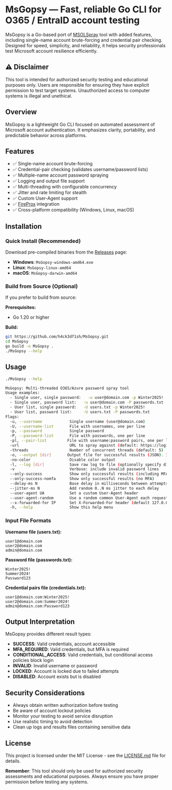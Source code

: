 # MsGopsy — Fast, reliable Go CLI for O365 / EntraID account testing

MsGopsy is a Go-based port of [MSOLSpray](https://github.com/dafthack/MSOLSpray/tree/master) tool with added features, including single-name account brute-forcing and credential pair checking. Designed for speed, simplicity, and reliability, it helps security professionals test Microsoft account resilience efficiently.

## ⚠️ Disclaimer

This tool is intended for authorized security testing and educational purposes only. Users are responsible for ensuring they have explicit permission to test target systems. Unauthorized access to computer systems is illegal and unethical.

## Overview

MsGopsy is a lightweight Go CLI focused on automated assessment of Microsoft account authentication. It emphasizes clarity, portability, and predictable behavior across platforms.

## Features

- ✅ Single-name account brute-forcing
- ✅ Credential-pair checking (validates username/password lists)
- ✅ Multiple-name account password spraying
- ✅ Logging and output file support
- ✅ Multi-threading with configurable concurrency
- ✅ Jitter and rate limiting for stealth
- ✅ Custom User-Agent support
- ✅ [FireProx](https://github.com/ustayready/fireprox) integration
- ✅ Cross-platform compatibility (Windows, Linux, macOS)

## Installation

### Quick Install (Recommended)

Download pre-compiled binaries from the [Releases](https://github.com/h4ck3df1sh/MsGopsy/releases) page:

- **Windows**: `MsGopsy-windows-amd64.exe`
- **Linux**: `MsGopsy-linux-amd64`
- **macOS**: `MsGopsy-darwin-amd64`

### Build from Source (Optional)

If you prefer to build from source:

**Prerequisites:**
- Go 1.20 or higher

**Build:**
```bash
git https://github.com/h4ck3df1sh/MsGopsy.git
cd MsGopsy
go build -o MsGopsy .
./MsGopsy --help
```

## Usage

```bash
./MsGopsy --help

MsGopsy: Multi-threaded O365/Azure password spray tool
Usage examples:
  - Single user, single password:   -u user@domain.com -p Winter2025!
  - Single user, password list:   -u user@domain.com -P passwords.txt
  - User list, single password:   -U users.txt -p Winter2025!
  - User list, password list:     -U users.txt -P passwords.txt
Flags:
  -u, --username            Single username (user@domain.com)
  -U, --username-list       File with usernames, one per line
  -p, --password            Single password
  -P, --password-list       File with passwords, one per line
  -pl, --pair-list         File with username:password pairs, one per line (credential pair mode)
  -url                      URL to spray against (default: https://login.microsoft.com)
  -threads                  Number of concurrent threads (default: 5)
  -o, --output [dir]       Output file for successful results (JSON). If a directory or '.' is specified, saves as YYYY-MM-DD_HH-MM-SS_MsGopsy.json in that location.
  -no-color                 Disable color output
  -l, --log [dir]           Save raw log to file (optionally specify directory, default current directory)
  -v                        Verbose: include invalid password lines
  --only-success            Show only successful results (including MFA & conditional access)
  --only-success-nomfa      Show only successful results (no MFA)
  --delay-ms N              Base delay in milliseconds between attempts (rate limiting)
  --jitter-ms N             Add random 0..N ms jitter to each delay
  --user-agent UA           Set a custom User-Agent header
  --user-agent-random       Use a random common User-Agent each request
  --x-forwarded-for IP      Set X-Forwarded-For header (default 127.0.0.1)
  -h, --help                Show this help menu
  ```

### Input File Formats

**Username file (users.txt):**
```
user1@domain.com
user2@domain.com
admin@domain.com
```

**Password file (passwords.txt):**
```
Winter2025!
Summer2024!
Password123
```

**Credential pairs file (credentials.txt):**
```
user1@domain.com:Winter2025!
user2@domain.com:Summer2024!
admin@domain.com:Password123
```

## Output Interpretation

MsGopsy provides different result types:

- **SUCCESS**: Valid credentials, account accessible
- **MFA_REQUIRED**: Valid credentials, but MFA is required
- **CONDITIONAL_ACCESS**: Valid credentials, but conditional access policies block login
- **INVALID**: Invalid username or password
- **LOCKED**: Account is locked due to failed attempts
- **DISABLED**: Account exists but is disabled

## Security Considerations

- Always obtain written authorization before testing
- Be aware of account lockout policies
- Monitor your testing to avoid service disruption
- Use realistic timing to avoid detection
- Clean up logs and results files containing sensitive data

## License

This project is licensed under the MIT License - see the [LICENSE.md](LICENSE.md) file for details.

**Remember**: This tool should only be used for authorized security assessments and educational purposes. Always ensure you have proper permission before testing any systems.